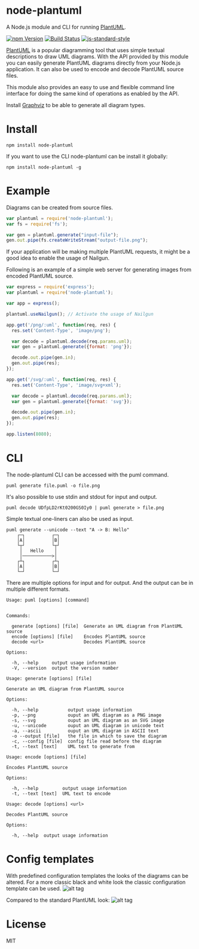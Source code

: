 # node-plantuml

A Node.js module and CLI for running [PlantUML](http://plantuml.sourceforge.net/).

[![npm Version](https://img.shields.io/npm/v/node-plantuml.svg)](https://www.npmjs.com/package/node-plantuml) [![Build Status](https://travis-ci.org/markushedvall/node-plantuml.svg)](https://travis-ci.org/markushedvall/node-plantuml) [![js-standard-style](https://img.shields.io/badge/code%20style-standard-brightgreen.svg?style=flat)](https://github.com/feross/standard)

[PlantUML](http://plantuml.sourceforge.net/) is a popular diagramming tool that uses simple textual descriptions to draw UML diagrams. With the API provided by this module you can easily generate PlantUML diagrams directly from your Node.js application. It can also be used to encode and decode PlantUML source files.

This module also provides an easy to use and flexible command line interface for doing the same kind of operations as enabled by the API.

Install [Graphviz](http://www.graphviz.org/) to be able to generate all diagram types.

# Install

```
npm install node-plantuml
```

If you want to use the CLI node-plantuml can be install it globally:

```
npm install node-plantuml -g
```

# Example

Diagrams can be created from source files.

```javascript
var plantuml = require('node-plantuml');
var fs = require('fs');

var gen = plantuml.generate("input-file");
gen.out.pipe(fs.createWriteStream("output-file.png");
```

If your application will be making multiple PlantUML requests, it might be a good idea to enable the usage of Nailgun.

Following is an example of a simple web server for generating images from encoded PlantUML source.

```javascript
var express = require('express');
var plantuml = require('node-plantuml');

var app = express();

plantuml.useNailgun(); // Activate the usage of Nailgun

app.get('/png/:uml', function(req, res) {
  res.set('Content-Type', 'image/png');

  var decode = plantuml.decode(req.params.uml);
  var gen = plantuml.generate({format: 'png'});

  decode.out.pipe(gen.in);
  gen.out.pipe(res);
});

app.get('/svg/:uml', function(req, res) {
  res.set('Content-Type', 'image/svg+xml');

  var decode = plantuml.decode(req.params.uml);
  var gen = plantuml.generate({format: 'svg'});

  decode.out.pipe(gen.in);
  gen.out.pipe(res);
});

app.listen(8080);
```

# CLI

The node-plantuml CLI can be accessed with the puml command.
```shell
puml generate file.puml -o file.png
```

It's also possible to use stdin and stdout for input and output.
```shell
puml decode UDfpLD2rKt0200GS0Iy0 | puml generate > file.png
```

Simple textual one-liners can also be used as input.
```shell
puml generate --unicode --text "A -> B: Hello"
    ┌─┐          ┌─┐
    │A│          │B│
    └┬┘          └┬┘
     │   Hello    │
     │───────────>│
    ┌┴┐          ┌┴┐
    │A│          │B│
    └─┘          └─┘
```

There are multiple options for input and for output. And the output can be in multiple different formats.
```
Usage: puml [options] [command]


Commands:

  generate [options] [file]  Generate an UML diagram from PlantUML source
  encode [options] [file]    Encodes PlantUML source
  decode <url>               Decodes PlantUML source

Options:

  -h, --help     output usage information
  -V, --version  output the version number
```

```
Usage: generate [options] [file]

Generate an UML diagram from PlantUML source

Options:

  -h, --help           output usage information
  -p, --png            ouput an UML diagram as a PNG image
  -s, --svg            ouput an UML diagram as an SVG image
  -u, --unicode        ouput an UML diagram in unicode text
  -a, --ascii          ouput an UML diagram in ASCII text
  -o --output [file]   the file in which to save the diagram
  -c, --config [file]  config file read before the diagram
  -t, --text [text]    UML text to generate from
```

```
Usage: encode [options] [file]

Encodes PlantUML source

Options:

  -h, --help         output usage information
  -t, --text [text]  UML text to encode
```

```
Usage: decode [options] <url>

Decodes PlantUML source

Options:

  -h, --help  output usage information
```

# Config templates

With predefined configuration templates the looks of the diagrams can be altered. For a more classic black and white look the classic configuration template can be used.
![alt tag](http://www.plantuml.com/plantuml/img/UDgjb3rFmp0GXdV_YjjeGK7C3AWV0qAg0Ab2B2oESqcFkdOvErIbyDznqxfVILi6rhl7zxxlsKd7USc-d6WXBkxH84iDpiyrcKAuCPcfP3a1DvAPdOKQv58x52FA41InqYXsC6CzzgGQ5snBa_MjjWol8_9uo5ZEa5VzdWu7WdXVI-SW8rbKWZKBqu39ukpuYDKKjeXQAdMzPqfBZm_AcY5z8TmS8h0G0Crw05rcEzkT7z2Qva_8DSIF4et24z5SH1RDWv_33P6YgJI-hh7VFk9sG3aEo62pnHSNBbEwKnPBXnNn7ojPBVSfTSYVoDN8g-Mpe7pUQc-1lZMAqMC4ktycUqV9OPc-e_BhlbtpmPyELRAcAZCMv3no7DUANBjgb-OCi9ADJRVIhwT9ak-xpHP4FSD-Fpg_J99jKJo6ZmbIwxsTWCrZlDkw1NWpa8TBY4w1J4Fyy0gqtjIlD_iJ7JJPyX_n2m4TUEG0)

Compared to the standard PlantUML look:
![alt tag](http://www.plantuml.com/plantuml/img/UDgDaJ4EmZ0CHVUSmcCB2WTWG8NkCB2ofC55GMai9IuI0kuEj4qGAWZM_vzYFwS8h3otZHL2MnK2RAg0_eGUBW9W2exOrESi5xS8bEIqHyO8BlycLr_9RLiTKVFGqy2NPEqZDUIwsEF114OVdyiYbtTrwtu0_TXOXdx-s4RAwo9TGOmTtlku-KJALoZMn0WLCLC3L4Uz-NW5s3ceoITbCEw3FcXbRSfdwNwYGBT__jqTLUUSCW00)

# License
MIT
